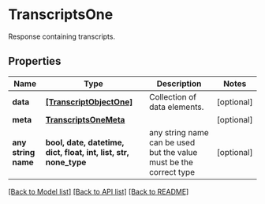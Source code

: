 # TranscriptsOne

Response containing transcripts.

## Properties
Name | Type | Description | Notes
------------ | ------------- | ------------- | -------------
**data** | [**[TranscriptObjectOne]**](TranscriptObjectOne.md) | Collection of data elements. | [optional] 
**meta** | [**TranscriptsOneMeta**](TranscriptsOneMeta.md) |  | [optional] 
**any string name** | **bool, date, datetime, dict, float, int, list, str, none_type** | any string name can be used but the value must be the correct type | [optional]

[[Back to Model list]](../README.md#documentation-for-models) [[Back to API list]](../README.md#documentation-for-api-endpoints) [[Back to README]](../README.md)


